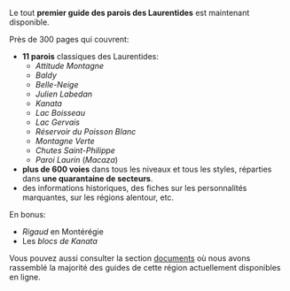 Le tout **premier guide des parois des Laurentides** est maintenant disponible.

Près de 300 pages qui couvrent:

- **11 parois** classiques des Laurentides:
  - _Attitude Montagne_
  - _Baldy_
  - _Belle-Neige_
  - _Julien Labedan_
  - _Kanata_
  - _Lac Boisseau_
  - _Lac Gervais_
  - _Réservoir du Poisson Blanc_
  - _Montagne Verte_
  - _Chutes Saint-Philippe_
  - _Paroi Laurin_ (_Macaza_)
- **plus de 600 voies** dans tous les niveaux et tous les styles, réparties dans **une quarantaine de secteurs**.
- des informations historiques, des fiches sur les personnalités marquantes, sur les régions alentour, etc.

En bonus:

- _Rigaud_ en Montérégie
- Les _blocs de Kanata_

Vous pouvez aussi consulter la section [documents](./documents) où nous avons rassemblé la majorité des guides de cette région actuellement disponibles en ligne.
